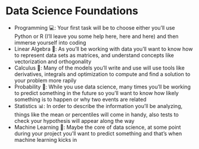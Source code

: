 # Data Science Foundations
- Programming 💻: Your first task will be to choose either you’ll use Python or R (I’ll leave you some help here, here and here) and then immerse yourself into coding
- Linear Algebra 📐: As you’ll be working with data you’ll want to know how to represent data sets as matrices, and understand concepts like vectorization and orthogonality
- Calculus 🔗: Many of the models you’ll write and use will use tools like derivatives, integrals and optimization to compute and find a solution to your problem more rapily
- Probability 🎲: While you use data science, many times you’ll be working to predict something in the future so you’ll want to know how likely something is to happen or why two events are related
- Statistics 📊: In order to describe the information you’ll be analyzing, things like the mean or percentiles will come in handy, also tests to check your hypothesis will appear along the way
- Machine Learning 🤖: Maybe the core of data science, at some point during your project you’ll want to predict something and that’s when machine learning kicks in
